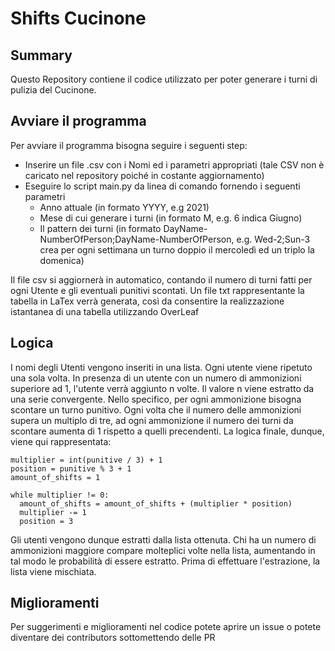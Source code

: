 # Shifts Cucinone

## Summary
Questo Repository contiene il codice utilizzato per poter generare i turni di pulizia del Cucinone.

## Avviare il programma 
Per avviare il programma bisogna seguire i seguenti step:
- Inserire un file .csv con i Nomi ed i parametri appropriati (tale CSV non è caricato nel repository poiché in costante aggiornamento)
- Eseguire lo script main.py da linea di comando fornendo i seguenti parametri
  - Anno attuale (in formato YYYY, e.g 2021)
  - Mese di cui generare i turni (in formato M, e.g. 6 indica Giugno)
  - Il pattern dei turni (in formato DayName-NumberOfPerson;DayName-NumberOfPerson, e.g. Wed-2;Sun-3 crea per ogni settimana un turno doppio il mercoledì ed un triplo la domenica)

Il file csv si aggiornerà in automatico, contando il numero di turni fatti per ogni Utente e gli eventuali punitivi scontati. Un file txt rappresentante la tabella in LaTex verrà generata, così da consentire la realizzazione istantanea di una tabella utilizzando OverLeaf

## Logica
I nomi degli Utenti vengono inseriti in una lista. Ogni utente viene ripetuto una sola volta.
In presenza di un utente con un numero di ammonizioni superiore ad 1, l'utente verrà aggiunto n volte. Il valore n viene estratto da una serie convergente. Nello specifico, per ogni ammonizione bisogna scontare un turno punitivo. Ogni volta che il numero delle ammonizioni supera un multiplo di tre, ad ogni ammonizione il numero dei turni da scontare aumenta di 1 rispetto a quelli precendenti. La logica finale, dunque, viene qui rappresentata:

```
multiplier = int(punitive / 3) + 1
position = punitive % 3 + 1
amount_of_shifts = 1

while multiplier != 0:
  amount_of_shifts = amount_of_shifts + (multiplier * position)
  multiplier -= 1
  position = 3
```

Gli utenti vengono dunque estratti dalla lista ottenuta. Chi ha un numero di ammonizioni maggiore compare molteplici volte nella lista, aumentando in tal modo le probabilità di essere estratto. Prima di effettuare l'estrazione, la lista viene mischiata.

## Miglioramenti
Per suggerimenti e miglioramenti nel codice potete aprire un issue o potete diventare dei contributors sottomettendo delle PR
